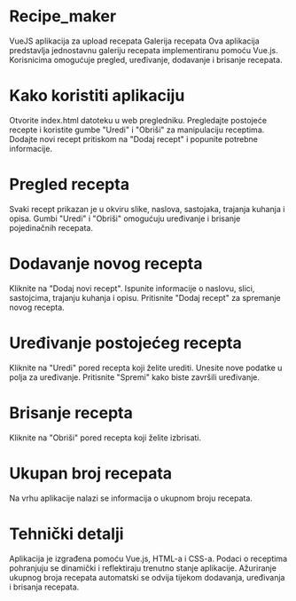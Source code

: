 # Recipe_maker
VueJS aplikacija za upload recepata
Galerija recepata
Ova aplikacija predstavlja jednostavnu galeriju recepata implementiranu pomoću Vue.js. Korisnicima omogućuje pregled, uređivanje, dodavanje i brisanje recepata.

# Kako koristiti aplikaciju
Otvorite index.html datoteku u web pregledniku.
Pregledajte postojeće recepte i koristite gumbe "Uredi" i "Obriši" za manipulaciju receptima.
Dodajte novi recept pritiskom na "Dodaj recept" i popunite potrebne informacije.
# Pregled recepta
Svaki recept prikazan je u okviru slike, naslova, sastojaka, trajanja kuhanja i opisa.
Gumbi "Uredi" i "Obriši" omogućuju uređivanje i brisanje pojedinačnih recepata.
# Dodavanje novog recepta
Kliknite na "Dodaj novi recept".
Ispunite informacije o naslovu, slici, sastojcima, trajanju kuhanja i opisu.
Pritisnite "Dodaj recept" za spremanje novog recepta.
# Uređivanje postojećeg recepta
Kliknite na "Uredi" pored recepta koji želite urediti.
Unesite nove podatke u polja za uređivanje.
Pritisnite "Spremi" kako biste završili uređivanje.
# Brisanje recepta
Kliknite na "Obriši" pored recepta koji želite izbrisati.
# Ukupan broj recepata
Na vrhu aplikacije nalazi se informacija o ukupnom broju recepata.
# Tehnički detalji
Aplikacija je izgrađena pomoću Vue.js, HTML-a i CSS-a.
Podaci o receptima pohranjuju se dinamički i reflektiraju trenutno stanje aplikacije.
Ažuriranje ukupnog broja recepata automatski se odvija tijekom dodavanja, uređivanja i brisanja recepata.
